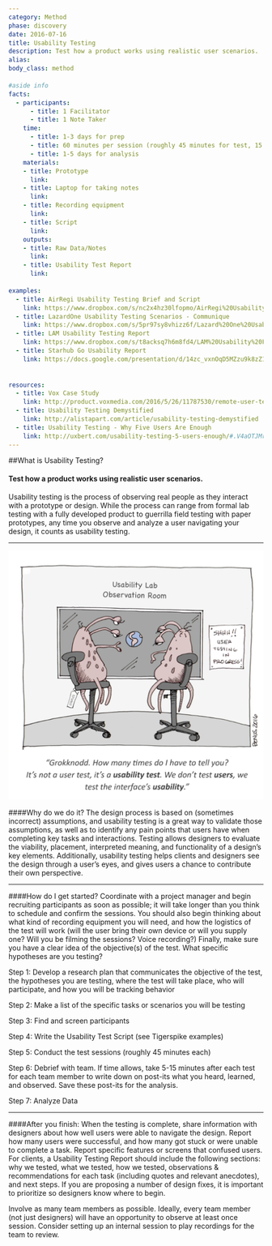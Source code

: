 ```yaml
---
category: Method
phase: discovery
date: 2016-07-16
title: Usability Testing
description: Test how a product works using realistic user scenarios.
alias:
body_class: method

#aside info
facts:
  - participants:
      - title: 1 Facilitator
      - title: 1 Note Taker
    time:
      - title: 1-3 days for prep
      - title: 60 minutes per session (roughly 45 minutes for test, 15 minutes for debrief)
      - title: 1-5 days for analysis
    materials:
    - title: Prototype
      link:
    - title: Laptop for taking notes
      link:
    - title: Recording equipment
      link:
    - title: Script
      link:
    outputs:
    - title: Raw Data/Notes
      link:
    - title: Usability Test Report
      link:

examples:
  - title: AirRegi Usability Testing Brief and Script
    link: https://www.dropbox.com/s/nc2x4hz30lfopmo/AirRegi%20Usability%20Testing%20Brief%20and%20Script.docx?dl=0
  - title: LazardOne Usability Testing Scenarios - Communique
    link: https://www.dropbox.com/s/5pr97sy8vhizz6f/Lazard%20One%20Usability%20Testing%20Scenarios%20Communique.docx?dl=0
  - title: LAM Usability Testing Report
    link: https://www.dropbox.com/s/t8acksq7h6m8fd4/LAM%20Usability%20Findings.key?dl=0
  - title: Starhub Go Usability Report
    link: https://docs.google.com/presentation/d/14zc_vxnOqD5MZzu9k8zZ1366tOlxLglqX9DY_Yu6NDQ/edit#slide=id.p9


resources:
  - title: Vox Case Study
    link: http://product.voxmedia.com/2016/5/26/11787530/remote-user-testing-at-vox
  - title: Usability Testing Demystified
    link: http://alistapart.com/article/usability-testing-demystified
  - title: Usability Testing - Why Five Users Are Enough
    link: http://uxbert.com/usability-testing-5-users-enough/#.V4aOTJMrKHo
---
```


##What is Usability Testing?
<h4 class="description">Test how a product works using realistic user scenarios.</h4>

Usability testing is the process of observing real people as they interact with a prototype or design. While the process can range from formal lab testing with a fully developed product to guerrilla field testing with paper prototypes, any time you observe and analyze a user navigating your design, it counts as usability testing.  

<hr />

<img src="../images/usability-testing-aliens.png">

####Why do we do it?
The design process is based on (sometimes incorrect) assumptions, and usability testing is a great way to validate those assumptions, as well as to identify any pain points that users have when completing key tasks and interactions. Testing allows designers to evaluate the viability, placement, interpreted meaning, and functionality of a design’s key elements. Additionally, usability testing helps clients and designers see the design through a user’s eyes, and gives users a chance to contribute their own perspective.

<hr />

####How do I get started?
Coordinate with a project manager and begin recruiting participants as soon as possible; it will take longer than you think to schedule and confirm the sessions. You should also begin thinking about what kind of recording equipment you will need, and how the logistics of the test will work (will the user bring their own device or will you supply one? Will you be filming the sessions? Voice recording?) Finally, make sure you have a clear idea of the objective(s) of the test. What specific hypotheses are you testing?

Step 1: Develop a research plan that communicates the objective of the test, the hypotheses you are testing, where the test will take place, who will participate, and how you will be tracking behavior

Step 2: Make a list of the specific tasks or scenarios you will be testing

Step 3: Find and screen participants

Step 4: Write the Usability Test Script (see Tigerspike examples)

Step 5: Conduct the test sessions (roughly 45 minutes each)

Step 6: Debrief with team. If time allows, take 5-15 minutes after each test for each team member to write down on post-its what you heard, learned, and observed. Save these post-its for the analysis.

Step 7: Analyze Data

<hr />

####After you finish:
When the testing is complete, share information with designers about how well users were able to navigate the design. Report how many users were successful, and how many got stuck or were unable to complete a task. Report specific features or screens that confused users. For clients, a Usability Testing Report should include the following sections: why we tested, what we tested, how we tested, observations & recommendations for each task (including quotes and relevant anecdotes), and next steps. If you are proposing a number of design fixes, it is important to prioritize so designers know where to begin.

Involve as many team members as possible. Ideally, every team member (not just designers) will have an opportunity to observe at least once session. Consider setting up an internal session to play recordings for the team to review.
